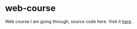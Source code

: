 # web-course
 Web course I am going through, source code here. Visit it [here](https://webcourse.paradox42.tk).
